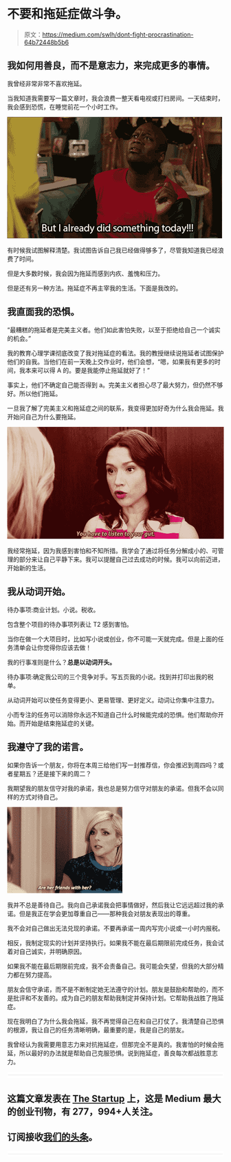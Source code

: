 # 不要和拖延症做斗争。

> 原文：<https://medium.com/swlh/dont-fight-procrastination-64b72448b5b6>

## 我如何用善良，而不是意志力，来完成更多的事情。

我曾经非常非常不喜欢拖延。

当我知道我需要写一篇文章时，我会浪费一整天看电视或打扫房间。一天结束时，我会感到恐慌，在睡觉前花一个小时工作。

![](img/6ab66d4269a63dc41a4be4b245bfc549.png)

有时候我试图解释清楚。我试图告诉自己我已经做得够多了，尽管我知道我已经浪费了时间。

但是大多数时候，我会因为拖延而感到内疚、羞愧和压力。

但是还有另一种方法。拖延症不再主宰我的生活。下面是我改的。

## 我直面我的恐惧。

“最糟糕的拖延者是完美主义者。他们如此害怕失败，以至于拒绝给自己一个诚实的机会。”

我的教育心理学课彻底改变了我对拖延症的看法。我的教授继续说拖延者试图保护他们的自我。当他们在前一天晚上交作业时，他们会想，“嗯，如果我有更多的时间，我本来可以得 A 的。要是我能停止拖延就好了！”

事实上，他们不确定自己能否得到 a。完美主义者担心尽了最大努力，但仍然不够好。所以他们拖延。

一旦我了解了完美主义和拖延症之间的联系，我变得更加好奇为什么我会拖延。我开始问自己为什么要拖延。

![](img/27e1d20eff5b76f23b695855de5b2f63.png)

我经常拖延，因为我感到害怕和不知所措。我学会了通过将任务分解成小的、可管理的部分来让自己平静下来。我可以提醒自己过去成功的时候。我可以向前迈进，开始新的生活。

## 我从动词开始。

待办事项:商业计划。小说。税收。

包含整个项目的待办事项列表让 T2 感到害怕。

当你在做一个大项目时，比如写小说或创业，你不可能一天就完成。但是上面的任务清单会让你觉得你应该去做！

我的行事准则是什么？**总是以动词开头。**

待办事项:确定我公司的三个竞争对手。写五页我的小说。找到并打印出我的税单。

从动词开始可以使任务变得更小、更易管理、更好定义。动词让你集中注意力。

小而专注的任务可以消除你永远不知道自己什么时候能完成的恐惧。他们帮助你开始。而开始是结束拖延症的关键。

## 我遵守了我的诺言。

如果你告诉一个朋友，你将在本周三给他们写一封推荐信，你会推迟到周四吗？或者星期五？还是接下来的周二？

我期望我的朋友信守对我的承诺，我也总是努力信守对朋友的承诺。但我不会以同样的方式对待自己。

![](img/9bad1aabdef09036f5647b1ece63170a.png)

我并不总是善待自己。我向自己承诺我会把事情做好，然后我让它远远超过我的承诺。但是我正在学会更加尊重自己——那种我会对朋友表现出的尊重。

我不会对自己做出无法兑现的承诺。不要再承诺一周内写完小说或一小时内报税。

相反，我制定现实的计划并坚持执行。如果我不能在最后期限前完成任务，我会试着对自己诚实，并明确原因。

如果我不能在最后期限前完成，我不会责备自己。我可能会失望，但我的大部分精力都在努力提高。

朋友会信守承诺，而不是不断制定她无法遵守的计划。朋友是鼓励和帮助的，而不是批评和不友善的。成为自己的朋友帮助我制定并保持计划。它帮助我战胜了拖延症。

现在我明白了为什么我会拖延，我不再觉得自己在和自己打仗了。我清楚自己恐惧的根源，我让自己的任务清晰明确，最重要的是，我是自己的朋友。

我曾经认为我需要用意志力来对抗拖延症，但那完全不是真的。我害怕的时候会拖延，所以最好的办法就是帮助自己克服恐惧。说到拖延症，善良每次都战胜意志力。

![](img/731acf26f5d44fdc58d99a6388fe935d.png)

## 这篇文章发表在 [The Startup](https://medium.com/swlh) 上，这是 Medium 最大的创业刊物，有 277，994+人关注。

## 订阅接收[我们的头条](http://growthsupply.com/the-startup-newsletter/)。

![](img/731acf26f5d44fdc58d99a6388fe935d.png)